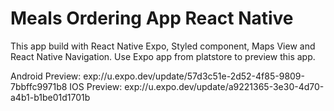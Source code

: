 # Meals Ordering App React Native

This app build with React Native Expo, Styled component, Maps View and React Native Navigation.
Use Expo app from platstore to preview this app.

Android Preview: exp://u.expo.dev/update/57d3c51e-2d52-4f85-9809-7bbffc9971b8
IOS Preview: exp://u.expo.dev/update/a9221365-3e30-4d70-a4b1-b1be01d1701b
